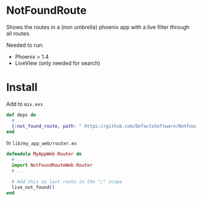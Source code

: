 # NotFoundRoute

Shows the routes in a (non umbrella) phoenix app with a live filter through all
routes.


Needed to run:
  * Phoenix > 1.4
  * LiveView (only needed for search)

# Install

Add to `mix.exs`

```ex
def deps do
  # ...
  {:not_found_route, path: " https://github.com/DefactoSoftware/NotFoundRoute.git"}
end
```

In `lib/my_app_web/router.ex`

```ex
defmodule MyAppWeb.Router do
  # ...
  import NotFoundRouteWeb.Router
  # ...

  # Add this as last route in the "/" scope
  live_not_found()
end
```
